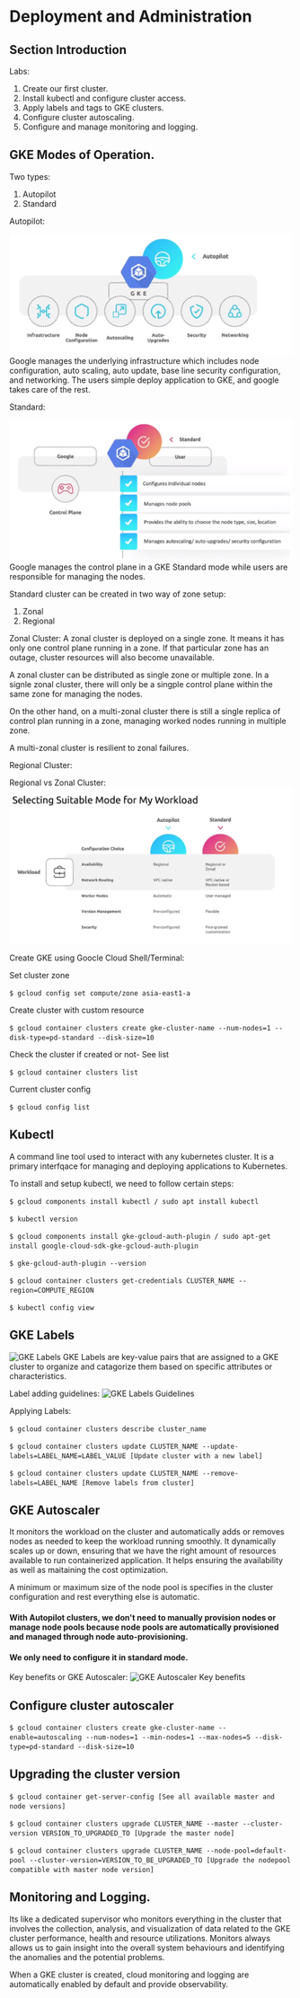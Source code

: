 # Deployment and Administration


## Section Introduction

Labs:
1. Create our first cluster. 
2. Install kubectl and configure cluster access.
3. Apply labels and tags to GKE clusters. 
4. Configure cluster autoscaling. 
5. Configure and manage monitoring and logging. 


## GKE Modes of Operation. 

Two types:

1. Autopilot
2. Standard


Autopilot: 

![GKE Autopilot](../static/4.png)
Google manages the underlying infrastructure which includes node configuration, auto scaling, auto update, base line security configuration, and networking. The users simple deploy application to GKE, and google takes care of the rest. 


Standard:

![GKE Autopilot](../static/5.png)
Google manages the control plane in a GKE Standard mode while users are responsible for managing the nodes. 

Standard cluster can be created in two way of zone setup:

1. Zonal
2. Regional


Zonal Cluster: A zonal cluster is deployed on a single zone. It means it has only one control plane running in a zone. If that particular zone has an outage, cluster resources will also become unavailable. 

A zonal cluster can be distributed as single zone or multiple zone. 
In a signle zonal cluster, there will only be a singple control plane within the same zone for managing the nodes. 

On the other hand, on a multi-zonal cluster there is still a single replica of control plan running in a zone, managing worked nodes running in multiple zone. 

A multi-zonal cluster is resilient to zonal failures. 


Regional Cluster: 



Regional vs Zonal Cluster:
![GKE Autopilot](../static/6.png)




Create GKE using Goocle Cloud Shell/Terminal:

Set cluster zone

```$ gcloud config set compute/zone asia-east1-a```

Create cluster with custom resource

```$ gcloud container clusters create gke-cluster-name --num-nodes=1 --disk-type=pd-standard --disk-size=10```

Check the cluster if created or not- See list

```$ gcloud container clusters list```

Current cluster config

```$ gcloud config list```


## Kubectl
A command line tool used to interact with any kubernetes cluster. It is a primary interfqace for managing and deploying applications to Kubernetes. 

To install and setup kubectl, we need to follow certain steps:

```$ gcloud components install kubectl / sudo apt install kubectl```

```$ kubectl version```

```$ gcloud components install gke-gcloud-auth-plugin / sudo apt-get install google-cloud-sdk-gke-gcloud-auth-plugin```

```$ gke-gcloud-auth-plugin --version```

```$ gcloud container clusters get-credentials CLUSTER_NAME --region=COMPUTE_REGION```

```$ kubectl config view```


## GKE Labels
![GKE Labels](../static/7.png)
GKE Labels are key-value pairs that are assigned to a GKE cluster to organize and catagorize them based on specific attributes or characteristics. 

Label adding guidelines:
![GKE Labels Guidelines](../static/8.png)

Applying Labels:

```$ gcloud container clusters describe cluster_name```

```$ gcloud container clusters update CLUSTER_NAME --update-labels=LABEL_NAME=LABEL_VALUE [Update cluster with a new label]```

```$ gcloud container clusters update CLUSTER_NAME --remove-labels=LABEL_NAME [Remove labels from cluster]```


## GKE Autoscaler
It monitors the workload on the cluster and automatically adds or removes nodes as needed to keep the workload running smoothly. It dynamically scales up or down, ensuring that we have the right amount of resources available to run containerized application. It helps ensuring the availability as well as maitaining the cost optimization. 


A minimum or maximum size of the node pool is specifies in the cluster configuration and rest everything else is automatic. 

#### With Autopilot clusters, we don't need to manually provision nodes or manage node pools because node pools are automatically provisioned and managed through node auto-provisioning. 
#### We only need to configure it in standard mode. 

Key benefits or GKE Autoscaler:
![GKE Autoscaler Key benefits](../static/9.png)


## Configure cluster autoscaler

```$ gcloud container clusters create gke-cluster-name --enable=autoscaling --num-nodes=1 --min-nodes=1 --max-nodes=5 --disk-type=pd-standard --disk-size=10```


## Upgrading the cluster version

```$ gcloud container get-server-config [See all available master and node versions]```

```$ gcloud container clusters upgrade CLUSTER_NAME --master --cluster-version VERSION_TO_UPGRADED_TO [Upgrade the master node]```

```$ gcloud container clusters upgrade CLUSTER_NAME --node-pool=default-pool --cluster-version=VERSION_TO_BE_UPGRADED_TO [Upgrade the nodepool compatible with master node version]```



## Monitoring and Logging.

Its like a dedicated supervisor who monitors everything in the cluster that involves the collection, analysis, and visualization of data related to the GKE cluster performance, health and resource utilizations.  Monitors always allows us to gain insight into the overall system behaviours and identifying the anomalies and the potential problems. 

When a GKE cluster is created, cloud monitoring and logging are automatically enabled by default and provide observability. 























